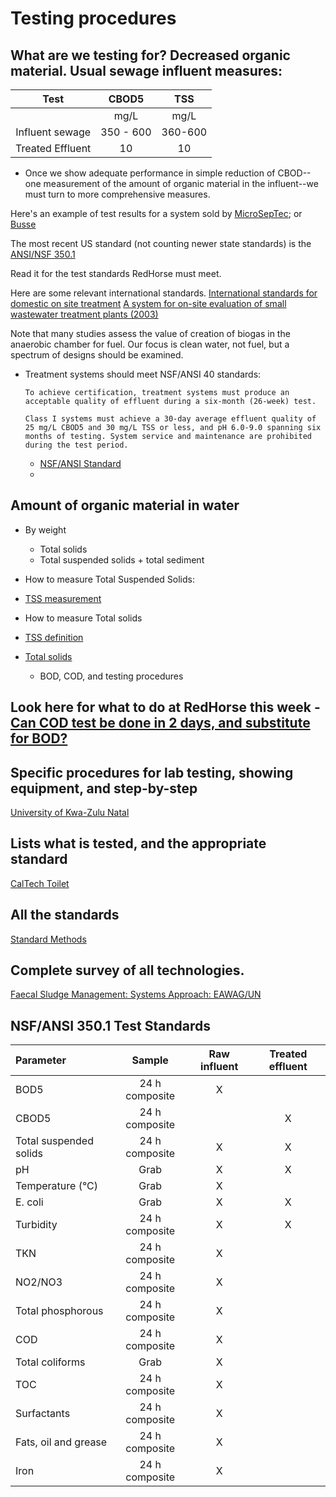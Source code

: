 # Testing procedures

## What are we testing for?  Decreased organic material. Usual sewage influent measures:


| Test | CBOD5 | TSS |
| :---: | :---: | :---:|
|  | mg/L   |  mg/L |
| Influent sewage  | 350 - 600   |  360-600 |
| Treated Effluent  | 10   |  10 |

- Once we show adequate performance in simple reduction of CBOD--one measurement of the amount of organic material in the influent--we must turn to more comprehensive measures.

Here's an example of test results for a system sold by [MicroSepTec](http://www.microseptec.com/engineers-effluent.htm); or [Busse](https://busse-is.de)

The most recent US standard (not counting newer state standards)
is the [ANSI/NSF 350.1](https://aspe.org/sites/default/files/webfm/pdfs/NSF.pdf)

Read it for the test standards RedHorse must meet.


  Here are some relevant international standards.
[International standards for domestic on site treatment](https://www.ncbi.nlm.nih.gov/pubmed/16104416)
[A system for on-site evaluation of small wastewater treatment plants (2003)](https://www.ncbi.nlm.nih.gov/pubmed/14753562)


Note that many studies assess the value of creation of biogas in the anaerobic chamber for fuel. Our focus is clean water, not fuel, but a spectrum of designs should be examined.

- Treatment systems should meet NSF/ANSI 40 standards:


  ```
  To achieve certification, treatment systems must produce an acceptable quality of effluent during a six-month (26-week) test.

  Class I systems must achieve a 30-day average effluent quality of 25 mg/L CBOD5 and 30 mg/L TSS or less, and pH 6.0-9.0 spanning six months of testing. System service and maintenance are prohibited during the test period.

  ```

  - [NSF/ANSI Standard](http://www.nsf.org/services/by-industry/water-wastewater/onsite-wastewater/residential-wastewater-treatment-systems)
  -

## Amount of organic material in water
- By weight
  - Total solids
  - Total suspended solids + total sediment

- How to measure Total Suspended Solids:

- [TSS measurement](https://www.youtube.com/watch?v=_fKGM040wvI)
- How to measure Total solids

- [TSS definition](https://www.fondriest.com/environmental-measurements/parameters/water-quality/turbidity-total-suspended-solids-water-clarity/)
- [Total solids](https://archive.epa.gov/water/archive/web/html/vms58.html)

  - BOD, COD, and testing procedures

## Look here for what to do at RedHorse this week  - [Can COD test be done in 2 days, and substitute for BOD?](https://extension.uga.edu/publications/detail.html?number=C992&title=Understanding%20Laboratory%20Wastewater%20Tests:%20I.%20ORGANICS%20(BOD,%20COD,%20TOC,%20O&G))


## Specific procedures for lab testing, showing equipment, and step-by-step
[University of Kwa-Zulu Natal](http://prg.ukzn.ac.za/docs/default-source/laboratory-documents/sop-manual_august-2013.pdf?sfvrsn=2)

## Lists what is tested, and the appropriate standard
[CalTech Toilet](https://pubs.rsc.org/en/content/articlehtml/2018/ew/c8ew00209f)

## All the standards
[Standard Methods](https://www.researchgate.net/file.PostFileLoader.html?id=54a6cc66cf57d709028b457a&assetKey=AS:273663767580673@1442257934916)

## Complete survey of all technologies.
[Faecal Sludge Management: Systems Approach: EAWAG/UN](https://www.un-ihe.org/sites/default/files/fsm_book_lr.pdf)

## NSF/ANSI 350.1 Test Standards

Parameter| Sample |Raw influent | Treated effluent
 :--- | :---: | :---: | :---:
BOD5 |24 h composite | X |
CBOD5 |24 h composite || X
Total suspended solids | 24 h composite | X | X
pH | Grab | X |   X
Temperature (°C)| Grab | X |
E. coli | Grab| X| X
Turbidity| 24 h composite| X | X
TKN |24 h composite | X |
NO2/NO3 |24 h composite| X |
Total phosphorous| 24 h composite | X |
COD | 24 h composite | X |
Total coliforms | Grab | X |
TOC |24 h composite | X |
Surfactants |24 h composite |X |
Fats, oil and grease |24 h composite  | X |
Iron |24 h composite |X |
